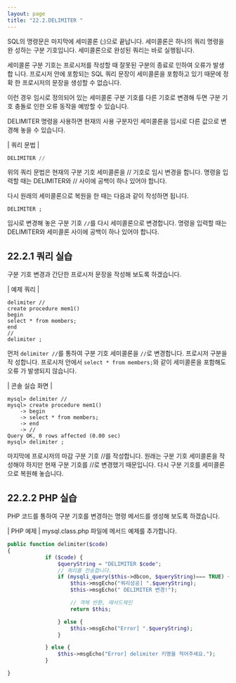 ```yaml
---
layout: page
title: "22.2.DELIMITER "
--- 
```

SQL의 명령문은 마지막에 세미콜론 (;)으로 끝납니다. 세미콜론은 하나의 쿼리 명령을 완 성하는 구분 기호입니다. 세미콜론으로 완성된 쿼리는 바로 실행됩니다.  

세미콜론 구분 기호는 프로시저를 작성할 때 잘못된 구분의 종료로 인하여 오류가 발생합 니다. 프로시저 안에 포함되는 SQL 쿼리 문장이 세미콜론을 포함하고 있기 때문에 정확 한 프로시저의 문장을 생성할 수 없습니다.  

이런 경우 임시로 정의되어 있는 세미콜론 구분 기호를 다른 기호로 변경해 두면 구분 기 호 충돌로 인한 오류 동작을 예방할 수 있습니다.  

DELIMITER 명령을 사용하면 현재의 사용 구분자인 세미콜론을 임시로 다른 값으로 변 경해 놓을 수 있습니다.  

| 쿼리 문법 | 
```sql
DELIMITER // 
```

위의 쿼리 문법은 현재의 구분 기호 세미콜론을 // 기호로 임시 변경을 합니다. 명령을 입 력할 때는 DELIMITER와 // 사이에 공백이 하나 있어야 합니다.  

다시 원래의 세미콜론으로 복원을 한 때는 다음과 같이 작성하면 됩니다. 

```
DELIMITER ; 
```

임시로 변경해 놓은 구분 기호 `//`를 다시 세미콜론으로 변경합니다. 명령을 입력할 때는 DELIMITER와 세미콜론 사이에 공백이 하나 있어야 합니다.  

## 22.2.1 쿼리 실습 
구분 기호 변경과 간단한 프로시저 문장을 작성해 보도록 하겠습니다.  

| 예제 쿼리 | 
```
delimiter //
create procedure mem1()
begin
select * from members;
end
//
delimiter ;

```

먼저 `delimiter //`를 통하여 구분 기호 세미콜론을 `//`로 변경합니다. 프로시저 구분을 작 성합니다. 프로시저 안에서 `select * from members;`와 같이 세미콜론을 포함해도 오류 가 발생되지 않습니다.  

| 콘솔 실습 화면 | 
```
mysql> delimiter //
mysql> create procedure mem1()
    -> begin
    -> select * from members;
    -> end
    -> //
Query OK, 0 rows affected (0.00 sec)
mysql> delimiter ;

```

마지막에 프로시저의 마감 구분 기호 //를 작성합니다. 원래는 구분 기호 세미콜론을 작성해야 하지만 현재 구분 기호를 //로 변경했기 때문입니다. 다시 구분 기호를 세미콜론으로 복원해 놓습니다.  

## 22.2.2 PHP 실습 
PHP 코드를 통하여 구분 기호를 변경하는 명령 메서드를 생성해 보도록 하겠습니다.  

| PHP 예제 | 
mysql.class.php 파일에 메서드 예제를 추가합니다. 
```php
public function delimiter($code)
{
            if ($code) {
                $queryString = "DELIMITER $code";
                // 쿼리를 전송합니다.
                if (mysqli_query($this->dbcon, $queryString)=== TRUE) {
                    $this->msgEcho("쿼리성공] ".$queryString);
                    $this->msgEcho(" DELIMITER 변경!");

                    // 객체 반환, 매서드체인
                    return $this; 

                } else {
                    $this->msgEcho("Error] ".$queryString);
                }

            } else {
                $this->msgEcho("Error] delimiter 키명을 적어주세요.");
            }

}

```